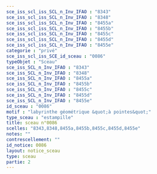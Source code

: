 ```yaml
---
sce_iss_scl_iss_SCL_n_Inv_IFAO : "8343"
sce_iss_scl_iss_SCL_n_Inv_IFAO : "8348"
sce_iss_scl_iss_SCL_n_Inv_IFAO : "8455a"
sce_iss_scl_iss_SCL_n_Inv_IFAO : "8455b"
sce_iss_scl_iss_SCL_n_Inv_IFAO : "8455c"
sce_iss_scl_iss_SCL_n_Inv_IFAO : "8455d"
sce_iss_scl_iss_SCL_n_Inv_IFAO : "8455e"
categorie : "privé"
sce_iss_scl_iss_SCE_id_sceau : "0086"
typeObjet : "Sceau"
sce_iss_SCL_n_Inv_IFAO : "8343"
sce_iss_SCL_n_Inv_IFAO : "8348"
sce_iss_SCL_n_Inv_IFAO : "8455a"
sce_iss_SCL_n_Inv_IFAO : "8455b"
sce_iss_SCL_n_Inv_IFAO : "8455c"
sce_iss_SCL_n_Inv_IFAO : "8455d"
sce_iss_SCL_n_Inv_IFAO : "8455e"
id_sceau : "0086"
motif : "labyrinthe géométrique &quot;à pointes&quot;"
type_sceau : "estampille"
title: sceau n°0086
scelles: "8343,8348,8455a,8455b,8455c,8455d,8455e"
notes: ""
contrescellement: ""
id_notice: 0086
layout: notice_sceau
type: sceau
partie: 2
---
```

